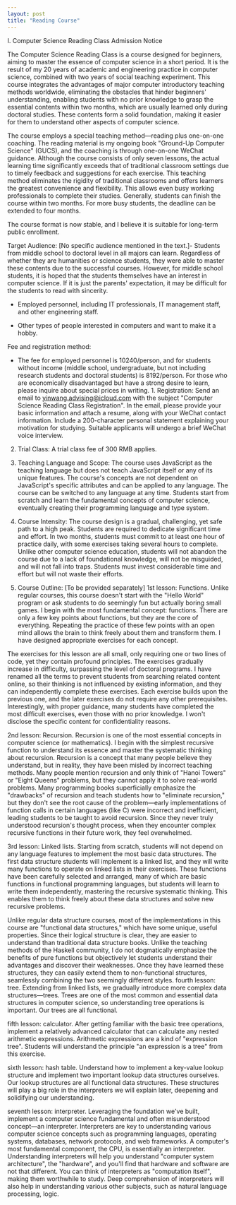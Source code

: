 ```yaml
---
layout: post
title: "Reading Course"
---
```


I. Computer Science Reading Class Admission Notice

The Computer Science Reading Class is a course designed for beginners, aiming to master the essence of computer science in a short period. It is the result of my 20 years of academic and engineering practice in computer science, combined with two years of social teaching experiment. This course integrates the advantages of major computer introductory teaching methods worldwide, eliminating the obstacles that hinder beginners' understanding, enabling students with no prior knowledge to grasp the essential contents within two months, which are usually learned only during doctoral studies. These contents form a solid foundation, making it easier for them to understand other aspects of computer science.

The course employs a special teaching method—reading plus one-on-one coaching. The reading material is my ongoing book "Ground-Up Computer Science" (GUCS), and the coaching is through one-on-one WeChat guidance. Although the course consists of only seven lessons, the actual learning time significantly exceeds that of traditional classroom settings due to timely feedback and suggestions for each exercise. This teaching method eliminates the rigidity of traditional classrooms and offers learners the greatest convenience and flexibility. This allows even busy working professionals to complete their studies. Generally, students can finish the course within two months. For more busy students, the deadline can be extended to four months.

The course format is now stable, and I believe it is suitable for long-term public enrollment.

Target Audience:
[No specific audience mentioned in the text.]- Students from middle school to doctoral level in all majors can learn. Regardless of whether they are humanities or science students, they were able to master these contents due to the successful courses. However, for middle school students, it is hoped that the students themselves have an interest in computer science. If it is just the parents' expectation, it may be difficult for the students to read with sincerity.

- Employed personnel, including IT professionals, IT management staff, and other engineering staff.

- Other types of people interested in computers and want to make it a hobby.

Fee and registration method:

- The fee for employed personnel is 10240/person, and for students without income (middle school, undergraduate, but not including research students and doctoral students) is 8192/person. For those who are economically disadvantaged but have a strong desire to learn, please inquire about special prices in writing. 1. Registration: Send an email to yinwang.advising@icloud.com with the subject "Computer Science Reading Class Registration". In the email, please provide your basic information and attach a resume, along with your WeChat contact information. Include a 200-character personal statement explaining your motivation for studying. Suitable applicants will undergo a brief WeChat voice interview.

2. Trial Class: A trial class fee of 300 RMB applies.

3. Teaching Language and Scope: The course uses JavaScript as the teaching language but does not teach JavaScript itself or any of its unique features. The course's concepts are not dependent on JavaScript's specific attributes and can be applied to any language. The course can be switched to any language at any time. Students start from scratch and learn the fundamental concepts of computer science, eventually creating their programming language and type system.

4. Course Intensity: The course design is a gradual, challenging, yet safe path to a high peak. Students are required to dedicate significant time and effort. In two months, students must commit to at least one hour of practice daily, with some exercises taking several hours to complete. Unlike other computer science education, students will not abandon the course due to a lack of foundational knowledge, will not be misguided, and will not fall into traps. Students must invest considerable time and effort but will not waste their efforts.

5. Course Outline: [To be provided separately] 1st lesson: Functions. Unlike regular courses, this course doesn't start with the "Hello World" program or ask students to do seemingly fun but actually boring small games. I begin with the most fundamental concept: functions. There are only a few key points about functions, but they are the core of everything. Repeating the practice of these few points with an open mind allows the brain to think freely about them and transform them. I have designed appropriate exercises for each concept.

The exercises for this lesson are all small, only requiring one or two lines of code, yet they contain profound principles. The exercises gradually increase in difficulty, surpassing the level of doctoral programs. I have renamed all the terms to prevent students from searching related content online, so their thinking is not influenced by existing information, and they can independently complete these exercises. Each exercise builds upon the previous one, and the later exercises do not require any other prerequisites. Interestingly, with proper guidance, many students have completed the most difficult exercises, even those with no prior knowledge. I won't disclose the specific content for confidentiality reasons.

2nd lesson: Recursion. Recursion is one of the most essential concepts in computer science (or mathematics). I begin with the simplest recursive function to understand its essence and master the systematic thinking about recursion. Recursion is a concept that many people believe they understand, but in reality, they have been misled by incorrect teaching methods. Many people mention recursion and only think of "Hanoi Towers" or "Eight Queens" problems, but they cannot apply it to solve real-world problems. Many programming books superficially emphasize the "drawbacks" of recursion and teach students how to "eliminate recursion," but they don't see the root cause of the problem—early implementations of function calls in certain languages (like C) were incorrect and inefficient, leading students to be taught to avoid recursion. Since they never truly understood recursion's thought process, when they encounter complex recursive functions in their future work, they feel overwhelmed.

3rd lesson: Linked lists. Starting from scratch, students will not depend on any language features to implement the most basic data structures. The first data structure students will implement is a linked list, and they will write many functions to operate on linked lists in their exercises. These functions have been carefully selected and arranged, many of which are basic functions in functional programming languages, but students will learn to write them independently, mastering the recursive systematic thinking. This enables them to think freely about these data structures and solve new recursive problems.

Unlike regular data structure courses, most of the implementations in this course are "functional data structures," which have some unique, useful properties. Since their logical structure is clear, they are easier to understand than traditional data structure books. Unlike the teaching methods of the Haskell community, I do not dogmatically emphasize the benefits of pure functions but objectively let students understand their advantages and discover their weaknesses. Once they have learned these structures, they can easily extend them to non-functional structures, seamlessly combining the two seemingly different styles. fourth lesson: tree. Extending from linked lists, we gradually introduce more complex data structures—trees. Trees are one of the most common and essential data structures in computer science, so understanding tree operations is important. Our trees are all functional.

fifth lesson: calculator. After getting familiar with the basic tree operations, implement a relatively advanced calculator that can calculate any nested arithmetic expressions. Arithmetic expressions are a kind of "expression tree". Students will understand the principle "an expression is a tree" from this exercise.

sixth lesson: hash table. Understand how to implement a key-value lookup structure and implement two important lookup data structures ourselves. Our lookup structures are all functional data structures. These structures will play a big role in the interpreters we will explain later, deepening and solidifying our understanding.

seventh lesson: interpreter. Leveraging the foundation we've built, implement a computer science fundamental and often misunderstood concept—an interpreter. Interpreters are key to understanding various computer science concepts such as programming languages, operating systems, databases, network protocols, and web frameworks. A computer's most fundamental component, the CPU, is essentially an interpreter. Understanding interpreters will help you understand "computer system architecture", the "hardware", and you'll find that hardware and software are not that different. You can think of interpreters as "computation itself", making them worthwhile to study. Deep comprehension of interpreters will also help in understanding various other subjects, such as natural language processing, logic.